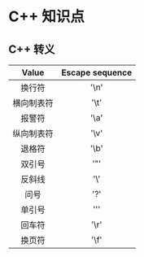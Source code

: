 # C++ 知识点

## C++ 转义

|Value |Escape sequence|
|:----:|:----:|
|换行符|'\n'|
|横向制表符|'\t'|
|报警符|'\a'|
|纵向制表符|'\v'|
|退格符|'\b'|
|双引号|'\"'|
|反斜线|'\\'|
|问号|'\?'|
|单引号|'\''|
|回车符|'\r'|
|换页符|'\f'|
